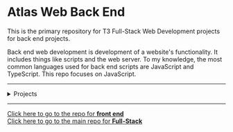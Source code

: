 # Atlas Web Back End

This is the primary repository for T3 Full-Stack Web Development projects
for back end projects.

Back end web development is development of a website's functionality. It
includes things like scripts and the web server. To my knowledge, the most
common languages used for back end scripts are JavaScript and TypeScript. This
repo focuses on JavaScript.

---

<details>
<summary>Projects</summary>

- ## T3:
  - **[ES6 Basics](ES6_basic)**
  - ***[ES6 classes](ES6_classes)***
  - *[ES6 data manipulation]()*
  - *[ES6 Promises]()*

</details>

---

[Click here to go to the repo for **front end**](https://github.com/Zytronium/atlas-web_front_end)  
[Click here to go to the main repo for **Full-Stack**](https://github.com/Zytronium/atlas-web-development)
